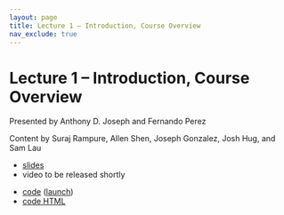 ```yaml
---
layout: page
title: Lecture 1 – Introduction, Course Overview
nav_exclude: true
---
```


# Lecture 1 – Introduction, Course Overview

Presented by Anthony D. Joseph and Fernando Perez

Content by Suraj Rampure, Allen Shen, Joseph Gonzalez, Josh Hug, and Sam Lau

- [slides](https://docs.google.com/presentation/d/1GLoaGwgmpZFrKlm4PgxUjlk-CmjhIlh_gsBBU-sqYpY/edit?usp=sharing)
- video to be released shortly
<!-- [video playlist](https://www.youtube.com/playlist?list=PLQCcNQgUcDfpUgK4Q5W1zlkF2SCj8XiPu) -->
- [code](https://github.com/DS-100/sp21/tree/main/lec/lec01) ([launch](https://data100.datahub.berkeley.edu/hub/user-redirect/git-sync?repo=https://github.com/DS-100/sp21&subPath=lec/lec01/&branch=main))
- [code HTML](../../resources/assets/lectures/lec01/lec01.html)

<!-- Welcome to Data 100, and to a new lecture format! The right column of the table below contains **Quick Checks**. These are required – they are worth 5% of your grade if you are an undergraduate – but are graded on completion, not correctness. A random one of the following six Google Forms will give you an alphanumeric code once you submit; you should take this code and enter it into the "Lecture 1" question in the "Quick Check Codes" assignment on Gradescope to get credit for submitting this Quick Check. You must submit this by **Monday, August 31st at 11:59PM** to get credit for it. -->
